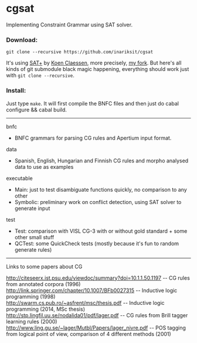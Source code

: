 cgsat
=====

Implementing Constraint Grammar using SAT solver.

### Download:

`git clone --recursive https://github.com/inariksit/cgsat`

It's using [SAT+](https://github.com/koengit/satplus) by [Koen Claessen](https://github.com/koengit/), more precisely, [my fork](https://github.com/inariksit/satplus). But here's all kinds of git submodule black magic happening, everything should work just with `git clone --recursive`.

### Install: 

Just type `make`.
It will first compile the BNFC files and then just do cabal configure && cabal build.

-----------------------

bnfc
  - BNFC grammars for parsing CG rules and Apertium input format.

data
  - Spanish, English, Hungarian and Finnish CG rules and morpho analysed data to use as examples

executable
  - Main: just to test disambiguate functions quickly, no comparison to any other
  - Symbolic: preliminary work on conflict detection, using SAT solver to generate input

test
  - Test: comparison with VISL CG-3 with or without gold standard + some other small stuff
  - QCTest: some QuickCheck tests (mostly because it's fun to random generate rules)



------------------------

Links to some papers about CG


http://citeseerx.ist.psu.edu/viewdoc/summary?doi=10.1.1.50.1197 -- CG rules from annotated corpora (1996)  
http://link.springer.com/chapter/10.1007/BFb0027315             -- Inductive logic programming (1998)  
http://swarm.cs.pub.ro/~asfrent/msc/thesis.pdf                  -- Inductive logic programming (2014, MSc thesis)  
http://stp.lingfil.uu.se/nodalida01/pdf/lager.pdf               -- CG rules from Brill tagger learning rules (2000)  
http://www.ling.gu.se/~lager/Mutbl/Papers/lager_nivre.pdf       -- POS tagging from logical point of view, comparison of 4 different methods (2001)  
        


